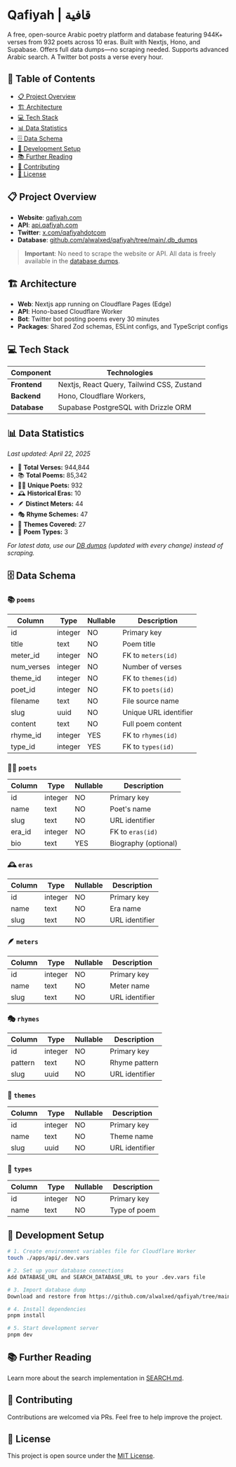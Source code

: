 # Qafiyah | قافية

A free, open-source Arabic poetry platform and database featuring 944K+ verses from 932 poets across 10 eras. Built with Nextjs, Hono, and Supabase. Offers full data dumps—no scraping needed. Supports advanced Arabic search. A Twitter bot posts a verse every hour.

## 📑 Table of Contents

- [📋 Project Overview](#-project-overview)
- [🏗️ Architecture](#️-architecture)
- [💻 Tech Stack](#-tech-stack)
- [📊 Data Statistics](#-data-statistics)
- [🗄️ Data Schema](#️-data-schema)
- [🚀 Development Setup](#-development-setup)
- [📚 Further Reading](#-further-reading)
- [🤝 Contributing](#-contributing)
- [📄 License](#-license)

## 📋 Project Overview

- **Website**: [qafiyah.com](https://qafiyah.com)
- **API**: [api.qafiyah.com](https://api.qafiyah.com)
- **Twitter**: [x.com/qafiyahdotcom](https://twitter.com/qafiyahdotcom)
- **Database**: [github.com/alwalxed/qafiyah/tree/main/.db_dumps](https://github.com/alwalxed/qafiyah/tree/main/.db_dumps)

> **Important**: No need to scrape the website or API. All data is freely available in the [database dumps](https://github.com/alwalxed/qafiyah/tree/main/.db_dumps).

## 🏗️ Architecture

- **Web**: Nextjs app running on Cloudflare Pages (Edge)
- **API**: Hono-based Cloudflare Worker
- **Bot**: Twitter bot posting poems every 30 minutes
- **Packages**: Shared Zod schemas, ESLint configs, and TypeScript configs

## 💻 Tech Stack

| Component    | Technologies                               |
| ------------ | ------------------------------------------ |
| **Frontend** | Nextjs, React Query, Tailwind CSS, Zustand |
| **Backend**  | Hono, Cloudflare Workers,                  |
| **Database** | Supabase PostgreSQL with Drizzle ORM       |

## 📊 Data Statistics

_Last updated: April 22, 2025_

- 📝 **Total Verses:** 944,844
- 📚 **Total Poems:** 85,342
- 🧑‍🎤 **Unique Poets:** 932
- 🕰️ **Historical Eras:** 10
- 🪶 **Distinct Meters:** 44
- 🎭 **Rhyme Schemes:** 47
- 🎨 **Themes Covered:** 27
- 🧾 **Poem Types:** 3

_For latest data, use our [DB dumps](https://github.com/alwalxed/qafiyah/tree/main/.db_dumps) (updated with every change) instead of scraping._

## 🗄️ Data Schema

### 📚 `poems`

| Column     | Type    | Nullable | Description           |
| ---------- | ------- | -------- | --------------------- |
| id         | integer | NO       | Primary key           |
| title      | text    | NO       | Poem title            |
| meter_id   | integer | NO       | FK to `meters(id)`    |
| num_verses | integer | NO       | Number of verses      |
| theme_id   | integer | NO       | FK to `themes(id)`    |
| poet_id    | integer | NO       | FK to `poets(id)`     |
| filename   | text    | NO       | File source name      |
| slug       | uuid    | NO       | Unique URL identifier |
| content    | text    | NO       | Full poem content     |
| rhyme_id   | integer | YES      | FK to `rhymes(id)`    |
| type_id    | integer | YES      | FK to `types(id)`     |

### 🧑‍🎤 `poets`

| Column | Type    | Nullable | Description          |
| ------ | ------- | -------- | -------------------- |
| id     | integer | NO       | Primary key          |
| name   | text    | NO       | Poet's name          |
| slug   | text    | NO       | URL identifier       |
| era_id | integer | NO       | FK to `eras(id)`     |
| bio    | text    | YES      | Biography (optional) |

### 🕰️ `eras`

| Column | Type    | Nullable | Description    |
| ------ | ------- | -------- | -------------- |
| id     | integer | NO       | Primary key    |
| name   | text    | NO       | Era name       |
| slug   | text    | NO       | URL identifier |

### 🪶 `meters`

| Column | Type    | Nullable | Description    |
| ------ | ------- | -------- | -------------- |
| id     | integer | NO       | Primary key    |
| name   | text    | NO       | Meter name     |
| slug   | text    | NO       | URL identifier |

### 🎭 `rhymes`

| Column  | Type    | Nullable | Description    |
| ------- | ------- | -------- | -------------- |
| id      | integer | NO       | Primary key    |
| pattern | text    | NO       | Rhyme pattern  |
| slug    | uuid    | NO       | URL identifier |

### 🎨 `themes`

| Column | Type    | Nullable | Description    |
| ------ | ------- | -------- | -------------- |
| id     | integer | NO       | Primary key    |
| name   | text    | NO       | Theme name     |
| slug   | uuid    | NO       | URL identifier |

### 📝 `types`

| Column | Type    | Nullable | Description  |
| ------ | ------- | -------- | ------------ |
| id     | integer | NO       | Primary key  |
| name   | text    | NO       | Type of poem |

## 🚀 Development Setup

```bash
# 1. Create environment variables file for Cloudflare Worker
touch ./apps/api/.dev.vars

# 2. Set up your database connections
Add DATABASE_URL and SEARCH_DATABASE_URL to your .dev.vars file

# 3. Import database dump
Download and restore from https://github.com/alwalxed/qafiyah/tree/main/.db_dumps

# 4. Install dependencies
pnpm install

# 5. Start development server
pnpm dev
```

## 📚 Further Reading

Learn more about the search implementation in [SEARCH.md](https://github.com/alwalxed/qafiyah/blob/main/notes/features/SEARCH.md).

## 🤝 Contributing

Contributions are welcomed via PRs. Feel free to help improve the project.

## 📄 License

This project is open source under the [MIT License](https://github.com/alwalxed/qafiyah/blob/main/LICENSE).
